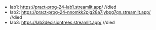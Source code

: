 - lab1: https://pract-prog-24-lab1.streamlit.app/ //died
- lab2: https://pract-prog-24-nnomkk2pjg28a7iybpg7qn.streamlit.app/ //died
- lab3: https://lab3decisiontrees.streamlit.app/ //died
